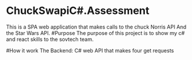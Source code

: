 # ChuckSwapiC#.Assessment
  This is a SPA web application that makes calls to the chuck Norris API
  And the Star Wars API.
#Purpose
 The purpose of this project is to show my c# and react skills to the
 sovtech team.

#How it work
 The Backend:
             C# web API that makes four get requests
